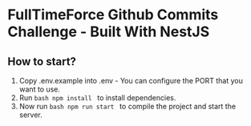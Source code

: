 # FullTimeForce Github Commits Challenge - Built With NestJS

## How to start?

1. Copy .env.example into .env - You can configure the PORT that you want to use.
2. Run ```bash npm install ``` to install dependencies.
3. Now run ```bash npm run start ``` to compile the project and start the server.
